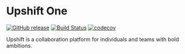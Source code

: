 # Upshift One

[![GitHub release](https://img.shields.io/badge/version-0.11-blue.svg)](https://github.com/UpshiftOne/upshift)
[![Build Status](https://travis-ci.org/UpshiftOne/upshift.svg?branch=master)](https://travis-ci.org/UpshiftOne/upshift)
[![codecov](https://codecov.io/gh/UpshiftOne/upshift/branch/master/graph/badge.svg)](https://codecov.io/gh/UpshiftOne/upshift)

Upshift is a collaboration platform for individuals and teams with bold
ambitions.
